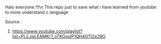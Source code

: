 Halo everyone !!!\n
This repo just to save what i have learned from youtube to more understand c language

Source :
1. https://www.youtube.com/playlist?list=PLiLzqLEAMKr7_oTKOosIP1QH4GTlZe29G

